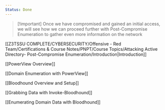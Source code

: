 ```yaml
---
Status: Done
---
```

> [!important] Once we have compromised and gained an initial access, we will see how we can proceed further with Post-Compromise Enumeration to gather even more information on the network

[[Z3TSSU COMPLETE/CYBERSECURITY/Offensive - Red Team/Certifications & Course Notes/PNPT/Course Topics/Attacking Active Directory- Post-Compromise Enumeration/Introduction|Introduction]]

[[PowerView Overview]]

[[Domain Enumeration with PowerView]]

[[Bloodhound Overview and Setup]]

[[Grabbing Data with Invoke-Bloodhound]]

[[Enumerating Domain Data with Bloodhound]]
